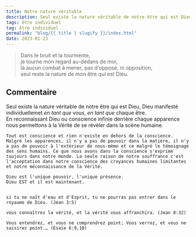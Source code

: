 ```yaml
---
title: Notre nature véritable
description: Seul existe la nature véritable de notre être qui est Dieu
tags: être individuel
tag: être individuel
permalink: "blog/{{ title | slugify }}/index.html"
date: 2023-01-23
---
```

<blockquote class="hero">
Dans le bruit et la tourmente,  <br>
je tourne mon regard au-dedans de moi, <br> 
là aucun combat à mener, pas d'opposé, ni opposition,  <br>
seul reste la nature de mon être qui est Dieu.
</blockquote>

## Commentaire

Seul existe la nature véritable de notre être qui est Dieu, Dieu manifesté individuellemet *en tant que* vous, *en tant que* chaque être.  
En reconnaissant Dieu ou conscience infinie derrière chaque apparence nous permettons à la Vérité de se révèler dans la scène humaine.

```
Tout est conscience et rien n'existe en dehors de la conscience. Malgré les apparences, il n'y a pas de pouvoir dans la matière, il n'y a pas de pouvoir à l'extérieur de nous-même et ce malgré le témoignage des sens humains. Ce que nous avons dans la conscience s'exprime toujours dans notre monde. La seule raison de notre souffrance c'est l'acceptation dans notre conscience des croyances humaines limitantes et notre méconnaissance de la Vérité.  
  
Dieu est l'unique pouvoir, l'unique présence.  
Dieu EST et il est maintenant.

```

<pre class="La Parole"><code>
si tu ne naît d'eau et d'Esprit, tu ne pourras pas entrer dans le royaume de Dieu. (Jean 3:5)   

vous connaîtrez la vérité, et la vérité vous affranchira. (Jean 8:32) 

Vous entendrez, et vous ne comprendrez point; Vous verrez, et vous ne saisirez point.… (Esaïe 6:9,10)  

</code></pre>